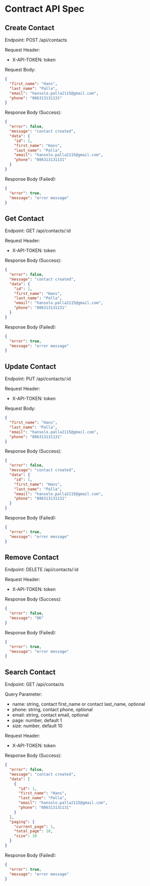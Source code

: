 # Contract API Spec

## Create Contact

Endpoint: POST /api/contacts

Request Header:
- X-API-TOKEN: token

Request Body:
```json
{
  "first_name": "Hans",
  "last_name": "Palla",
  "email": "hansolo.palla2115@gmail.com",
  "phone": "086313131131"
}
```

Response Body (Success):
```json
{
  "error": false,
  "message": "contact created",
  "data": {
    "id": 1,
    "first_name": "Hans",
    "last_name": "Palla",
    "email": "hansolo.palla2115@gmail.com",
    "phone": "086313131131"
  }
}
```

Response Body (Failed):

```json
{
  "error": true,
  "message": "error message" 
}
```

## Get Contact

Endpoint: GET /api/contacts/:id

Request Header:
- X-API-TOKEN: token

Response Body (Success):
```json
{
  "error": false,
  "message": "contact created",
  "data": {
    "id": 1,
    "first_name": "Hans",
    "last_name": "Palla",
    "email": "hansolo.palla2115@gmail.com",
    "phone": "086313131131"
  }
}
```

Response Body (Failed):

```json
{
  "error": true,
  "message": "error message" 
}
```

## Update Contact

Endpoint: PUT /api/contacts/:id

Request Header:
- X-API-TOKEN: token

Request Body:
```json
{
  "first_name": "Hans",
  "last_name": "Palla",
  "email": "hansolo.palla2115@gmail.com",
  "phone": "086313131131"
}
```

Response Body (Success):
```json
{
  "error": false,
  "message": "contact created",
  "data": {
    "id": 1,
    "first_name": "Hans",
    "last_name": "Palla",
    "email": "hansolo.palla2115@gmail.com",
    "phone": "086313131131"
  }
}
```

Response Body (Failed):

```json
{
  "error": true,
  "message": "error message" 
}
```

## Remove Contact

Endpoint: DELETE /api/contacts/:id

Request Header:
- X-API-TOKEN: token

Response Body (Success):
```json
{
  "error": false,
  "message": "OK"
}
```

Response Body (Failed):

```json
{
  "error": true,
  "message": "error message" 
}
```

## Search Contact

Endpoint: GET /api/contacts

Query Parameter:
- name: string, contact first_name or contact last_name, optional
- phone: string, contact phone, optional
- email: string, contact email, optional
- page: number, default 1
- size: number, default 10

Request Header:
- X-API-TOKEN: token

Response Body (Success):
```json
{
  "error": false,
  "message": "contact created",
  "data": [
    {
      "id": 1,
      "first_name": "Hans",
      "last_name": "Palla",
      "email": "hansolo.palla2115@gmail.com",
      "phone": "086313131131"
    }
  ],
  "paging": {
    "current_page": 1,
    "total_page": 10,
    "size": 10
  }
}
```

Response Body (Failed):

```json
{
  "error": true,
  "message": "error message" 
}
```